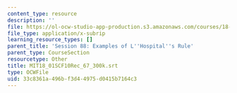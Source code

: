 ```yaml
---
content_type: resource
description: ''
file: https://ol-ocw-studio-app-production.s3.amazonaws.com/courses/18-01sc-single-variable-calculus-fall-2010/33c8361a496bf3d44975d0415b7164c3_MIT18_01SCF10Rec_67_300k.srt
file_type: application/x-subrip
learning_resource_types: []
parent_title: 'Session 88: Examples of L''Hospital''s Rule'
parent_type: CourseSection
resourcetype: Other
title: MIT18_01SCF10Rec_67_300k.srt
type: OCWFile
uid: 33c8361a-496b-f3d4-4975-d0415b7164c3
---
```

